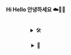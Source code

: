 <!--
**mingdodev/mingdodev** is a ✨ _special_ ✨ repository because its `README.md` (this file) appears on your GitHub profile.

Here are some ideas to get you started:

- 🔭 I’m currently working on ...
- 👯 I’m looking to collaborate on ...
- 🤔 I’m looking for help with ...
- 💬 Ask me about ...
- 📫 How to reach me: ...
- 😄 Pronouns: ...
- ⚡ Fun fact: ...
-->

<div align = center>

<div>
  <p><strong>Hi Hello 안녕하세요 ☁️🚀✨</strong></p>
</div>

<br />

<details>
<summary>
  🛠️
</summary>
  <br>


![c++](https://img.shields.io/badge/C%2B%2B-00599C?style=for-the-badge&logo=c%2B%2B&logoColor=white)
![nodejs](https://img.shields.io/badge/Node.js-43853D?style=for-the-badge&logo=node.js&logoColor=white)
![django](https://img.shields.io/badge/Django-092E20?style=for-the-badge&logo=django&logoColor=white) <br>
![HTML](https://img.shields.io/badge/HTML5-E34F26?style=for-the-badge&logo=html5&logoColor=white)
![CSS](https://img.shields.io/badge/CSS3-1572B6?style=for-the-badge&logo=css3&logoColor=white)
![js](https://img.shields.io/badge/JavaScript-F7DF1E?style=for-the-badge&logo=JavaScript&logoColor=white) <br>


</details>
 <br>
<details>
<summary>
  🌳
</summary>
  <br>


![](./profile-3d-contrib/profile-night-rainbow.svg)


</details>
<!-- </div>

</details>

<details>
<summary>
  ☁️
</summary>
  <br>


![](./profile-3d-contrib/profile-night-rainbow.svg)


</details>

<details>
<summary>
  🦕
</summary>
  <br>
  헿
</details>
 <br>
</div> -->
